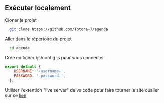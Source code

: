 ## Exécuter localement

Cloner le projet

```bash
  git clone https://github.com/Totore-7/agenda
```

Aller dans le répertoire du projet

```bash
  cd agenda
```

Crée un ficher /js/config.js pour vous connecter

```js
export default {
    USERNAME: '-username-',
    PASSWORD: '-password-',
  };
```

Utiliser l'extention "live server" de vs code pour faire tourner le site oualler sur ce [lien](https://totore-7.github.io/Mercurium-Agenda/)
